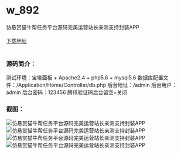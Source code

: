 # w_892
仿悬赏猫牛帮任务平台源码完美运营站长亲测支持封装APP
<br/></br>
[下载地址](https://www.uuid2.com/892.html "下载地址")
<br/></br>
<h3>源码简介：</h3>
<p>测试环境：宝塔面板 + Apache2.4 + php5.6 + mysql5.6
数据库配置文件：/Application/Home/Controller/db.php
后台地址：/admin
后台用户：admin
后台密码：123456
腾讯验证码后台留空=关闭<p>
<p>  <p>
<p> <p>
<h3>截图：</h3>
<img src="https://www.uuid2.com/wp-content/uploads/img/202105/ef9449a960.png" alt="仿悬赏猫牛帮任务平台源码完美运营站长亲测支持封装APP"><img src="https://www.uuid2.com/wp-content/uploads/img/202105/56a6706353.png" alt="仿悬赏猫牛帮任务平台源码完美运营站长亲测支持封装APP"><img src="https://www.uuid2.com/wp-content/uploads/img/202105/9a65f80482.png" alt="仿悬赏猫牛帮任务平台源码完美运营站长亲测支持封装APP"><img src="https://www.uuid2.com/wp-content/uploads/img/202105/1c2fb6d206.png" alt="仿悬赏猫牛帮任务平台源码完美运营站长亲测支持封装APP">
